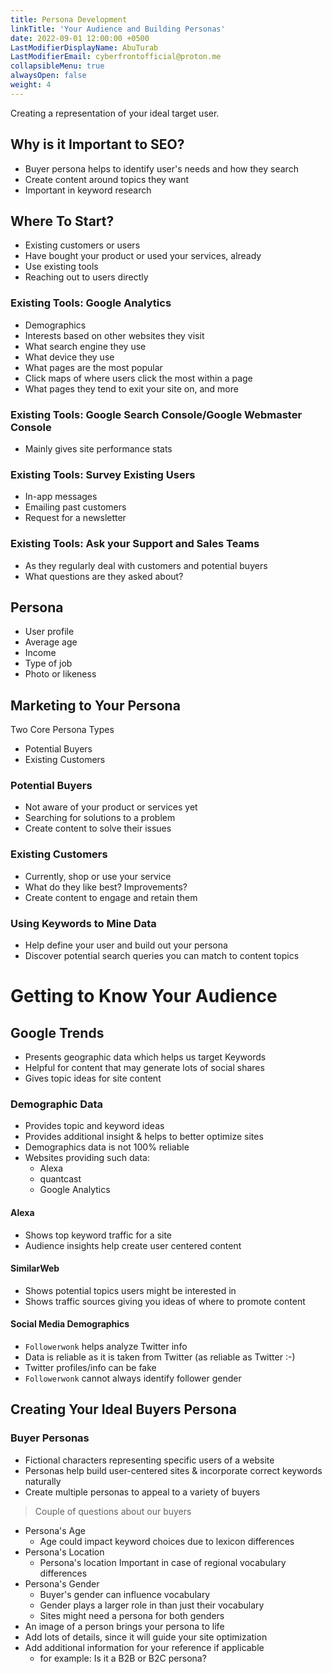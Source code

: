 ```yaml
---
title: Persona Development
linkTitle: 'Your Audience and Building Personas'
date: 2022-09-01 12:00:00 +0500
LastModifierDisplayName: AbuTurab
LastModifierEmail: cyberfrontofficial@proton.me
collapsibleMenu: true
alwaysOpen: false
weight: 4
---
```


 Creating a representation of your ideal target user.

## **Why is it Important to SEO?**

- Buyer persona helps to identify user's needs and how they search
- Create content around topics they want
- Important in keyword research

## **Where To Start?**

- Existing customers or users
- Have bought your product or used your services, already
- Use existing tools
- Reaching out to users directly

### Existing Tools: Google Analytics

- Demographics
- Interests based on other websites they visit
- What search engine they use
- What device they use
- What pages are the most popular
- Click maps of where users click the most within a page
- What pages they tend to exit your site on, and more

### Existing Tools: Google Search Console/Google Webmaster Console

- Mainly gives site performance stats

### Existing Tools: Survey Existing Users

- In-app messages
- Emailing past customers
- Request for a newsletter

### Existing Tools: Ask your Support and Sales Teams

- As they regularly deal with customers and potential buyers
- What questions are they asked about?

## **Persona**

- User profile
- Average age
- Income
- Type of job
- Photo or likeness

## **Marketing to Your Persona**
  
  Two Core Persona Types
- Potential Buyers
- Existing Customers

### Potential Buyers

- Not aware of your product or services yet
- Searching for solutions to a problem
- Create content to solve their issues

### Existing Customers

- Currently, shop or use your service
- What do they like best? Improvements?
- Create content to engage and retain them

### Using Keywords to Mine Data

- Help define your user and build out your persona
- Discover potential search queries you can match to content topics

# **Getting to Know Your Audience**

## **Google Trends**

- Presents geographic data which helps us target Keywords
- Helpful for content that may generate lots of social shares
- Gives topic ideas for site content

### **Demographic Data**

- Provides topic and keyword ideas
- Provides additional insight & helps to better optimize sites
- Demographics data is not 100% reliable
- Websites providing such data:
  + Alexa
  + quantcast
  + Google Analytics

#### Alexa

- Shows top keyword traffic for a site
- Audience insights help create user centered content

#### SimilarWeb
- Shows potential topics users might be interested in
- Shows traffic sources giving you ideas of where to promote content

#### Social Media Demographics

- `Followerwonk` helps analyze Twitter info
- Data is reliable as it is taken from Twitter (as reliable as Twitter :-)
- Twitter profiles/info can be fake
- `Followerwonk` cannot always identify follower gender

## **Creating Your Ideal Buyers Persona**

### Buyer Personas

- Fictional characters representing specific users of a website
- Personas help build user-centered sites & incorporate correct keywords naturally
- Create multiple personas to appeal to a variety of buyers

> Couple of questions about our buyers

- Persona's Age
  + Age could impact keyword choices due to lexicon differences
- Persona's Location
  + Persona's location Important in case of regional vocabulary differences
- Persona's Gender
  + Buyer's gender can influence vocabulary
  + Gender plays a larger role in than just their vocabulary
  + Sites might need a persona for both genders
- An image of a person brings your persona to life
- Add lots of details, since it will guide your site optimization
- Add additional information for your reference if applicable
  + for example: Is it a B2B or B2C persona?
